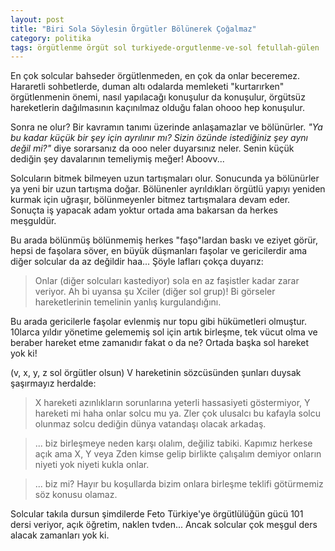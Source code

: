 ```yaml
---
layout: post
title: "Biri Sola Söylesin Örgütler Bölünerek Çoğalmaz"
category: politika
tags: örgütlenme örgüt sol turkiyede-orgutlenme-ve-sol fetullah-gülen
---
```


En çok solcular bahseder örgütlenmeden, en çok da onlar beceremez. Hararetli sohbetlerde, duman altı odalarda memleketi "kurtarırken" örgütlenmenin önemi, nasıl yapılacağı konuşulur da konuşulur, örgütsüz hareketlerin dağılmasının kaçınılmaz olduğu falan ohooo hep konuşulur.

Sonra ne olur? Bir kavramın tanımı üzerinde anlaşamazlar ve bölünürler. _"Ya bu kadar küçük bir şey için ayrılınır mı? Sizin özünde istediğiniz şey aynı değil mi?"_ diye sorarsanız da ooo neler duyarsınız neler. Senin küçük dediğin şey davalarının temeliymiş meğer! Aboovv...

Solcuların bitmek bilmeyen uzun tartışmaları olur. Sonucunda ya bölünürler ya yeni bir uzun tartışma doğar. Bölünenler ayrıldıkları örgütlü yapıyı yeniden kurmak için uğraşır, bölünmeyenler bitmez tartışmalara devam eder. Sonuçta iş yapacak adam yoktur ortada ama bakarsan da herkes meşguldür.

Bu arada bölünmüş bölünmemiş herkes "faşo"lardan baskı ve eziyet görür, hepsi de faşolara söver, en büyük düşmanları faşolar ve gericilerdir ama diğer solcular da az değildir haa... Şöyle lafları çokça duyarız:

> Onlar (diğer solcuları kastediyor) sola en az faşistler kadar zarar veriyor. Ah bi uyansa şu Xciler (diğer sol grup)! Bi görseler hareketlerinin temelinin yanlış kurgulandığını.

Bu arada gericilerle faşolar evlenmiş nur topu gibi hükümetleri olmuştur. 10larca yıldır yönetime gelememiş sol için artık birleşme, tek vücut olma ve beraber hareket etme zamanıdır fakat o da ne? Ortada başka sol hareket yok ki!

(v, x, y, z sol örgütler olsun) V hareketinin sözcüsünden şunları duysak şaşırmayız herdalde: 
> X hareketi azınlıkların sorunlarına yeterli hassasiyeti göstermiyor, Y hareketi mi haha onlar solcu mu ya. Zler çok ulusalcı bu kafayla solcu olunmaz solcu dediğin dünya vatandaşı olacak arkadaş.

> ... biz birleşmeye neden karşı olalım, değiliz tabiki. Kapımız herkese açık ama X, Y veya Zden kimse gelip birlikte çalışalım demiyor onların niyeti yok niyeti kukla onlar.

> ... biz mi? Hayır bu koşullarda bizim onlara birleşme teklifi götürmemiz söz konusu olamaz.

Solcular takıla dursun şimdilerde Feto Türkiye'ye örgütlülüğün gücü 101 dersi veriyor, açık öğretim, naklen tvden... Ancak solcular çok meşgul ders alacak zamanları yok ki.